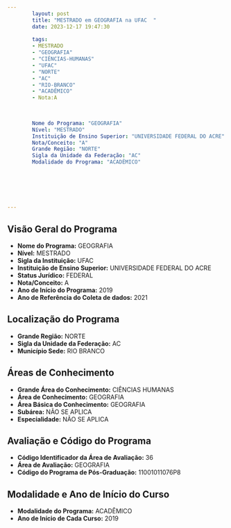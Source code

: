 ```yaml
---
        layout: post
        title: "MESTRADO em GEOGRAFIA na UFAC  "
        date: 2023-12-17 19:47:30
     
        tags:
        - MESTRADO
        - "GEOGRAFIA"
        - "CIÊNCIAS-HUMANAS"
        - "UFAC"
        - "NORTE"
        - "AC"
        - "RIO-BRANCO"
        - "ACADÊMICO"
        - Nota:A
        
        

        Nome do Programa: "GEOGRAFIA"
        Nível: "MESTRADO"
        Instituição de Ensino Superior: "UNIVERSIDADE FEDERAL DO ACRE"
        Nota/Conceito: "A"
        Grande Região: "NORTE"
        Sigla da Unidade da Federação: "AC"
        Modalidade do Programa: "ACADÊMICO"
        
        
        
        
        
        
---
```

## Visão Geral do Programa
- **Nome do Programa:** GEOGRAFIA
- **Nível:** MESTRADO
- **Sigla da Instituição:** UFAC
- **Instituição de Ensino Superior:** UNIVERSIDADE FEDERAL DO ACRE
- **Status Jurídico:** FEDERAL
- **Nota/Conceito:** A
- **Ano de Início do Programa:** 2019
- **Ano de Referência do Coleta de dados:** 2021

## Localização do Programa
- **Grande Região:** NORTE
- **Sigla da Unidade da Federação:** AC
- **Município Sede:** RIO BRANCO

## Áreas de Conhecimento
- **Grande Área do Conhecimento:** CIÊNCIAS HUMANAS
- **Área de Conhecimento:** GEOGRAFIA
- **Área Básica do Conhecimento:** GEOGRAFIA
- **Subárea:** NÃO SE APLICA
- **Especialidade:** NÃO SE APLICA

## Avaliação e Código do Programa
- **Código Identificador da Área de Avaliação:** 36
- **Área de Avaliação:** GEOGRAFIA
- **Código do Programa de Pós-Graduação:** 11001011076P8


## Modalidade e Ano de Início do Curso
- **Modalidade do Programa:** ACADÊMICO
- **Ano de Início de Cada Curso:** 2019
